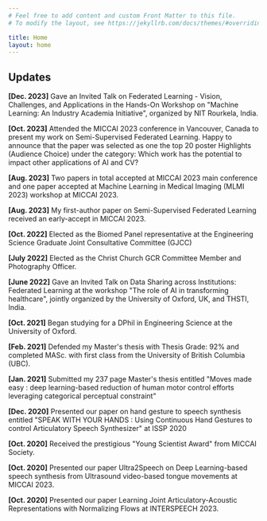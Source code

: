 ```yaml
---
# Feel free to add content and custom Front Matter to this file.
# To modify the layout, see https://jekyllrb.com/docs/themes/#overriding-theme-defaults

title: Home
layout: home
---
```

## Updates
**[Dec. 2023]** Gave an Invited Talk on Federated Learning - Vision, Challenges, and Applications in the Hands-On Workshop on "Machine Learning: An Industry Academia Initiative", organized by NIT Rourkela, India.

**[Oct. 2023]** Attended the MICCAI 2023 conference in Vancouver, Canada to present my work on Semi-Supervised Federated Learning. Happy to announce that the paper was selected as one the top 20 poster Highlights (Audience Choice) under the category: Which work has the potential to impact other applications of AI and CV?

**[Aug. 2023]** Two papers in total accepted at MICCAI 2023 main conference and one paper accepted at Machine Learning in Medical Imaging (MLMI 2023) workshop at MICCAI 2023.

**[Aug. 2023]** My first-author paper on Semi-Supervised Federated Learning received an early-accept in MICCAI 2023.

**[Oct. 2022]** Elected as the Biomed Panel representative at the Engineering Science Graduate Joint Consultative Committee (GJCC)

**[July 2022]** Elected as the Christ Church GCR Committee Member and Photography Officer.

**[June 2022]** Gave an Invited Talk on Data Sharing across Institutions: Federated Learning at the workshop "The role of AI in transforming healthcare", jointly organized by the University of Oxford, UK, and THSTI, India.

**[Oct. 2021]** Began studying for a DPhil in Engineering Science at the University of Oxford.

**[Feb. 2021]** Defended my Master's thesis with Thesis Grade: 92% and completed MASc. with first class from the University of British Columbia (UBC).

**[Jan. 2021]** Submitted my 237 page Master's thesis entitled "Moves made easy : deep learning-based reduction of human motor control efforts leveraging categorical perceptual constraint"

**[Dec. 2020]** Presented our paper on hand gesture to speech synthesis entitled "SPEAK WITH YOUR HANDS : Using Continuous Hand Gestures to control Articulatory Speech Synthesizer" at ISSP 2020

**[Oct. 2020]** Received the prestigious "Young Scientist Award" from MICCAI Society.

**[Oct. 2020]** Presented our paper Ultra2Speech on Deep Learning-based speech synthesis from Ultrasound video-based tongue movements at MICCAI 2023.

**[Oct. 2020]** Presented our paper Learning Joint Articulatory-Acoustic Representations with Normalizing Flows at INTERSPEECH 2023.
